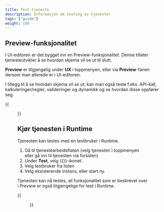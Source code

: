 ```yaml
---
title: Test tjeneste
description: Informasjon om testing av tjenester
tags: ["guide"]
weight: 100
---
```


## Preview-funksjonalitet
I UI-editoren er det bygget inn en Preview-funksjonalitet. Denne tillater tjenesteutvikler å se hvordan skjema vil se ut til slutt. 

**Preview** er tilgjengelig under **UX** i toppmenyen, eller via **Preview**-fanen dersom man allerede er i UI-editoren. 

I tillegg til å se hvordan skjema vil _se ut_, kan man også teste f.eks. API-kall, kalkuleringer/regler, valideringer og dynamikk
og se hvordan disse oppfører seg.

{{<figure src="ui-editor-preview.gif?width=1000" title="Preview">}}

## Kjør tjenesten i Runtime

Tjenesten kan testes med en testbruker i Runtime.

1. Gå til tjenestearbeidsflaten (velg tjenesten i toppmenyen eller gå inn til tjenesten via forsiden)
2. Under **Test**, velg {{<icon name="fa-play">}}-ikonet.
3. Velg testbruker fra listen
4. Velg eksisterende instans, eller start ny.

Tjenesten kan nå testes, all funksjonalitet som er beskrevet over i _Preview_ er også tilgjengelige for test i Runtime.

{{<figure src="runtime-test.gif?width=1000" title="Test tjeneste i Runtime">}}

